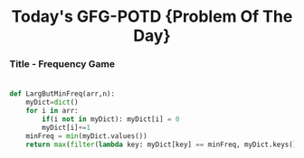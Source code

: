 <h1 align="center">Today's GFG-POTD {Problem Of The Day}</h1>

### Title - Frequency Game<br><br>

```python
def LargButMinFreq(arr,n):
    myDict=dict()
    for i in arr:
        if(i not in myDict): myDict[i] = 0
        myDict[i]+=1
    minFreq = min(myDict.values())
    return max(filter(lambda key: myDict[key] == minFreq, myDict.keys()))
    
```

